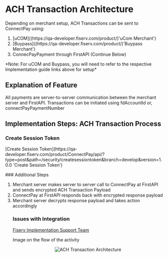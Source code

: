 # ACH Transaction Architecture
Depending on merchant setup, ACH Transactions can be sent to ConnectPay using:
<ol>
<li>[uCOM]((https://qa-developer.fiserv.com/product/)'uCom Merchant')</li>
<li>[Buypass]((https://qa-developer.fiserv.com/product/)'Buypass Merchant')</li>
<li>ConnecPayPayment through FirstAPI (Continue Below)</li>
</ol>
*Note: For uCOM and Buypass, you will need to refer to the respective Implementation guide links above for setup*

## Explanation of Feature
All payments are server-to-server communication between the merchant server and FirstAPI. Transactions can be initiated using fdAccountId or, connectPayPaymentNumber

## Implementation Steps: ACH Transaction Process
### Create Session Token 
<p>
[Create Session Token](https://qa-developer.fiserv.com/product/ConnectPay/api/?type=post&path=/security/createsessiontoken&branch=develop&version=1.0.0 'Create Session Token')
</p>
### Additional Steps
<ol>
  <li>Merchant server makes server to server call to ConnectPay at FirstAPI and sends encrypted ACH
Transaction Payload</li>
  <li>ConnectPay at FirstAPI responds back with encrypted response payload</li>
  <li>Merchant server decrypts response payload and takes action accordingly</li>

### Issues with Integration
[Fiserv Implementation Support Team](mailto:DL-GBL-VASDelivery@fiserv.com)
<p>Image on the flow of the activity</p>
<center><img src="https://raw.githubusercontent.com/Fiserv/connect-pay/develop/assets/images/ACH Transaction Arch.png" alt="ACH Transaction Architecture" class="center"></center>